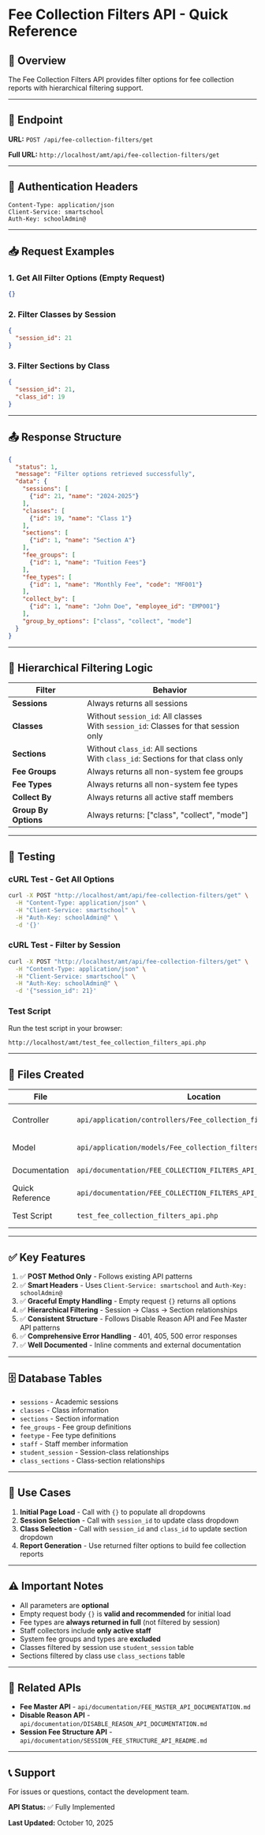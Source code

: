 # Fee Collection Filters API - Quick Reference

## 🎯 Overview

The Fee Collection Filters API provides filter options for fee collection reports with hierarchical filtering support.

---

## 📍 Endpoint

**URL:** `POST /api/fee-collection-filters/get`

**Full URL:** `http://localhost/amt/api/fee-collection-filters/get`

---

## 🔑 Authentication Headers

```
Content-Type: application/json
Client-Service: smartschool
Auth-Key: schoolAdmin@
```

---

## 📥 Request Examples

### 1. Get All Filter Options (Empty Request)
```json
{}
```

### 2. Filter Classes by Session
```json
{
  "session_id": 21
}
```

### 3. Filter Sections by Class
```json
{
  "session_id": 21,
  "class_id": 19
}
```

---

## 📤 Response Structure

```json
{
  "status": 1,
  "message": "Filter options retrieved successfully",
  "data": {
    "sessions": [
      {"id": 21, "name": "2024-2025"}
    ],
    "classes": [
      {"id": 19, "name": "Class 1"}
    ],
    "sections": [
      {"id": 1, "name": "Section A"}
    ],
    "fee_groups": [
      {"id": 1, "name": "Tuition Fees"}
    ],
    "fee_types": [
      {"id": 1, "name": "Monthly Fee", "code": "MF001"}
    ],
    "collect_by": [
      {"id": 1, "name": "John Doe", "employee_id": "EMP001"}
    ],
    "group_by_options": ["class", "collect", "mode"]
  }
}
```

---

## 🔄 Hierarchical Filtering Logic

| Filter | Behavior |
|--------|----------|
| **Sessions** | Always returns all sessions |
| **Classes** | Without `session_id`: All classes<br>With `session_id`: Classes for that session only |
| **Sections** | Without `class_id`: All sections<br>With `class_id`: Sections for that class only |
| **Fee Groups** | Always returns all non-system fee groups |
| **Fee Types** | Always returns all non-system fee types |
| **Collect By** | Always returns all active staff members |
| **Group By Options** | Always returns: ["class", "collect", "mode"] |

---

## 🧪 Testing

### cURL Test - Get All Options
```bash
curl -X POST "http://localhost/amt/api/fee-collection-filters/get" \
  -H "Content-Type: application/json" \
  -H "Client-Service: smartschool" \
  -H "Auth-Key: schoolAdmin@" \
  -d '{}'
```

### cURL Test - Filter by Session
```bash
curl -X POST "http://localhost/amt/api/fee-collection-filters/get" \
  -H "Content-Type: application/json" \
  -H "Client-Service: smartschool" \
  -H "Auth-Key: schoolAdmin@" \
  -d '{"session_id": 21}'
```

### Test Script
Run the test script in your browser:
```
http://localhost/amt/test_fee_collection_filters_api.php
```

---

## 📁 Files Created

| File | Location | Purpose |
|------|----------|---------|
| Controller | `api/application/controllers/Fee_collection_filters_api.php` | Handles API requests |
| Model | `api/application/models/Fee_collection_filters_model.php` | Database queries |
| Documentation | `api/documentation/FEE_COLLECTION_FILTERS_API_DOCUMENTATION.md` | Full API docs |
| Quick Reference | `api/documentation/FEE_COLLECTION_FILTERS_API_QUICK_REFERENCE.md` | This file |
| Test Script | `test_fee_collection_filters_api.php` | API testing |

---

## ✅ Key Features

1. ✅ **POST Method Only** - Follows existing API patterns
2. ✅ **Smart Headers** - Uses `Client-Service: smartschool` and `Auth-Key: schoolAdmin@`
3. ✅ **Graceful Empty Handling** - Empty request `{}` returns all options
4. ✅ **Hierarchical Filtering** - Session → Class → Section relationships
5. ✅ **Consistent Structure** - Follows Disable Reason API and Fee Master API patterns
6. ✅ **Comprehensive Error Handling** - 401, 405, 500 error responses
7. ✅ **Well Documented** - Inline comments and external documentation

---

## 🗄️ Database Tables

- `sessions` - Academic sessions
- `classes` - Class information
- `sections` - Section information
- `fee_groups` - Fee group definitions
- `feetype` - Fee type definitions
- `staff` - Staff member information
- `student_session` - Session-class relationships
- `class_sections` - Class-section relationships

---

## 🎨 Use Cases

1. **Initial Page Load** - Call with `{}` to populate all dropdowns
2. **Session Selection** - Call with `session_id` to update class dropdown
3. **Class Selection** - Call with `session_id` and `class_id` to update section dropdown
4. **Report Generation** - Use returned filter options to build fee collection reports

---

## ⚠️ Important Notes

- All parameters are **optional**
- Empty request body `{}` is **valid and recommended** for initial load
- Fee types are **always returned in full** (not filtered by session)
- Staff collectors include **only active staff**
- System fee groups and types are **excluded**
- Classes filtered by session use `student_session` table
- Sections filtered by class use `class_sections` table

---

## 🔗 Related APIs

- **Fee Master API** - `api/documentation/FEE_MASTER_API_DOCUMENTATION.md`
- **Disable Reason API** - `api/documentation/DISABLE_REASON_API_DOCUMENTATION.md`
- **Session Fee Structure API** - `api/documentation/SESSION_FEE_STRUCTURE_API_README.md`

---

## 📞 Support

For issues or questions, contact the development team.

**API Status:** ✅ Fully Implemented

**Last Updated:** October 10, 2025

